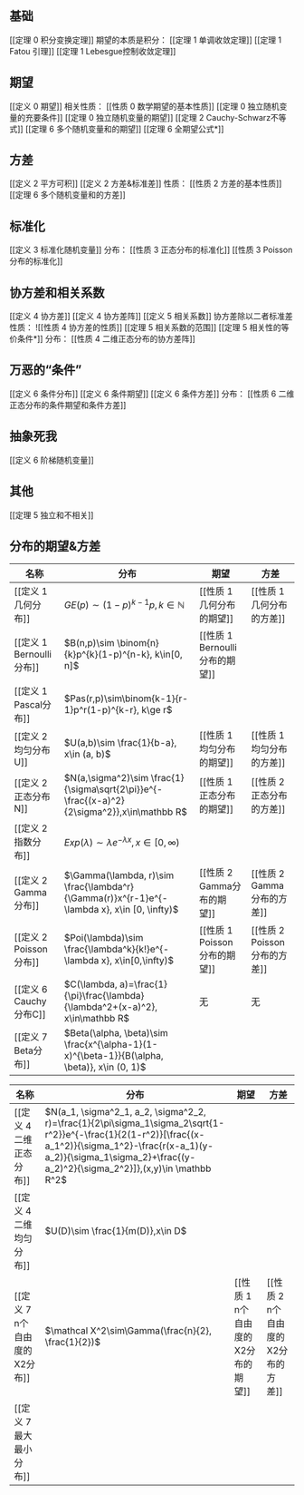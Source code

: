 ## 基础
[[定理 0 积分变换定理]]
期望的本质是积分：
[[定理 1 单调收敛定理]]
[[定理 1 Fatou 引理]]
[[定理 1 Lebesgue控制收敛定理]]

## 期望
[[定义 0 期望]]
相关性质：
[[性质 0 数学期望的基本性质]]
[[定理 0 独立随机变量的充要条件]]
[[定理 0 独立随机变量的期望]]
[[定理 2 Cauchy-Schwarz不等式]]
[[定理 6 多个随机变量和的期望]]
[[定理 6 全期望公式*]]

## 方差
[[定义 2 平方可积]]
[[定义 2 方差&标准差]]
性质：
[[性质 2 方差的基本性质]]
[[定理 6 多个随机变量和的方差]]

## 标准化
[[定义 3 标准化随机变量]]
分布：
[[性质 3 正态分布的标准化]]
[[性质 3 Poisson分布的标准化]]

## 协方差和相关系数
[[定义 4 协方差]]
[[定义 4 协方差阵]]
[[定义 5 相关系数]] 协方差除以二者标准差
性质：
![[性质 4 协方差的性质]]
[[定理 5 相关系数的范围]]
[[定理 5 相关性的等价条件*]]
分布：
[[性质 4 二维正态分布的协方差阵]]

## 万恶的“条件”
[[定义 6 条件分布]]
[[定义 6 条件期望]]
[[定义 6 条件方差]]
分布：
[[性质 6 二维正态分布的条件期望和条件方差]]

## 抽象死我
[[定义 6 阶梯随机变量]]

## 其他
[[定理 5 独立和不相关]]

## 分布的期望&方差
|名称|分布|期望|方差|
|----|----|----|----|
|[[定义 1 几何分布]]|$GE(p)\sim (1-p)^{k-1}p, k\in\mathbb N$|[[性质 1 几何分布的期望]]|[[性质 1 几何分布的方差]]|
|[[定义 1 Bernoulli分布]]|$B(n,p)\sim \binom{n}{k}p^{k}(1-p)^{n-k}, k\in[0, n]$|[[性质 1 Bernoulli 分布的期望]]||
|[[定义 1 Pascal分布]]|$Pas(r,p)\sim\binom{k-1}{r-1}p^r(1-p)^{k-r}, k\ge r$|||
|[[定义 2 均匀分布 U]]|$U(a,b)\sim \frac{1}{b-a}, x\in (a, b)$|[[性质 1 均匀分布的期望]]|[[性质 1 均匀分布的方差]]|
|[[定义 2 正态分布 N]]|$N(a,\sigma^2)\sim \frac{1}{\sigma\sqrt{2\pi}}e^{-\frac{(x-a)^2}{2\sigma^2}},x\in\mathbb R$|[[性质 1 正态分布的期望]]|[[性质 2 正态分布的方差]]|
|[[定义 2 指数分布]]|$Exp(\lambda)\sim \lambda e^{-\lambda x}, x\in [0, \infty)$|||
|[[定义 2 Gamma分布]]|$\Gamma(\lambda, r)\sim \frac{\lambda^r}{\Gamma(r)}x^{r-1}e^{-\lambda x}, x\in [0, \infty)$|[[性质 2 Gamma分布的期望]]|[[性质 2 Gamma分布的方差]]|
|[[定义 2 Poisson分布]]|$Poi(\lambda)\sim \frac{\lambda^k}{k!}e^{-\lambda x}, x\in[0,\infty)$|[[性质 1 Poisson 分布的期望]]|[[性质 2 Poisson分布的方差]]|
|[[定义 6 Cauchy分布C]]|$C(\lambda, a)=\frac{1}{\pi}\frac{\lambda}{\lambda^2+(x-a)^2}, x\in\mathbb R$|无|无|
|[[定义 7 Beta分布]]|$Beta(\alpha, \beta)\sim \frac{x^{\alpha-1}(1-x)^{\beta-1}}{B(\alpha, \beta)}, x\in (0, 1)$|||

|名称|分布|期望|方差|
|----|----|----|----|
|[[定义 4 二维正态分布]]|$N(a_1, \sigma^2_1, a_2, \sigma^2_2, r)=\frac{1}{2\pi\sigma_1\sigma_2\sqrt{1-r^2}}e^{-\frac{1}{2(1-r^2)}[\frac{(x-a_1^2)}{\sigma_1^2}-\frac{r(x-a_1)(y-a_2)}{\sigma_1\sigma_2}+\frac{(y-a_2)^2}{\sigma_2^2}]},(x,y)\in \mathbb R^2$|||
|[[定义 4 二维均匀分布]]|$U(D)\sim \frac{1}{m(D)},x\in D$|||
|[[定义 7 n个自由度的X2分布]]|$\mathcal X^2\sim\Gamma(\frac{n}{2}, \frac{1}{2})$|[[性质 1 n个自由度的X2分布的期望]]|[[性质 2 n个自由度的X2分布的方差]]|
|[[定义 7 最大最小分布]]||||

